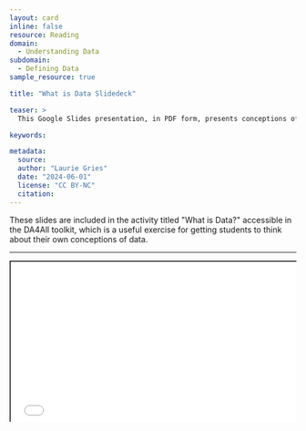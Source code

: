 ```yaml
---
layout: card
inline: false
resource: Reading
domain:
  - Understanding Data
subdomain:
  - Defining Data
sample_resource: true

title: "What is Data Slidedeck"

teaser: >
  This Google Slides presentation, in PDF form, presents conceptions of data from different perspectives, sources, and fields of inquiry.

keywords:

metadata:
  source: 
  author: "Laurie Gries"
  date: "2024-06-01"
  license: "CC BY-NC"
  citation: 
---
```

These slides are included in the activity titled "What is Data?" accessible in the DA4All toolkit, which is a useful exercise for getting students to think about their own conceptions of data.

---

<div style="position: relative; padding-bottom: 56.25%; height: 0; overflow: hidden;"><iframe src="../assets/pdf/Introduction to Data, Data Harms, and Data Advocacy.pdf" width="100%" title="Introduction to Data, Data Harms, and Data Advocacy" style="border:2px #323639 solid; position: absolute; top: 0; left: 0; right: 0; bottom: 0; height: 100%; max-width: 100%;"></iframe>" width="100%" title="What is Data Slidedeck" style="border:2px #323639 solid; position: absolute; top: 0; left: 0; right: 0; bottom: 0; height: 100%; max-width: 100%;"></iframe>


